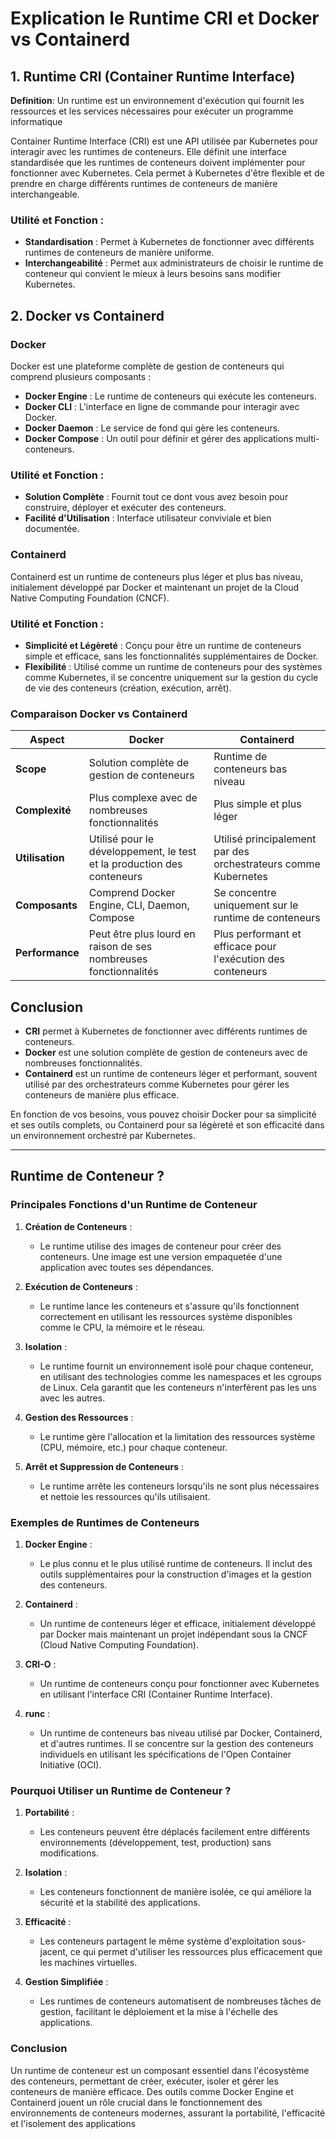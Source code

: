 # Explication le Runtime CRI et Docker vs Containerd

## 1. Runtime CRI (Container Runtime Interface)

 **Definition**: Un runtime est un environnement d'exécution qui fournit les ressources et les services nécessaires pour exécuter un programme informatique

Container Runtime Interface (CRI) est une API utilisée par Kubernetes pour interagir avec les runtimes de conteneurs. Elle définit une interface standardisée que les runtimes de conteneurs doivent implémenter pour fonctionner avec Kubernetes. Cela permet à Kubernetes d'être flexible et de prendre en charge différents runtimes de conteneurs de manière interchangeable.

### Utilité et Fonction :

- **Standardisation** : Permet à Kubernetes de fonctionner avec différents runtimes de conteneurs de manière uniforme.
- **Interchangeabilité** : Permet aux administrateurs de choisir le runtime de conteneur qui convient le mieux à leurs besoins sans modifier Kubernetes.

## 2. Docker vs Containerd

### Docker

Docker est une plateforme complète de gestion de conteneurs qui comprend plusieurs composants :

- **Docker Engine** : Le runtime de conteneurs qui exécute les conteneurs.
- **Docker CLI** : L'interface en ligne de commande pour interagir avec Docker.
- **Docker Daemon** : Le service de fond qui gère les conteneurs.
- **Docker Compose** : Un outil pour définir et gérer des applications multi-conteneurs.

### Utilité et Fonction :

- **Solution Complète** : Fournit tout ce dont vous avez besoin pour construire, déployer et exécuter des conteneurs.
- **Facilité d'Utilisation** : Interface utilisateur conviviale et bien documentée.

### Containerd

Containerd est un runtime de conteneurs plus léger et plus bas niveau, initialement développé par Docker et maintenant un projet de la Cloud Native Computing Foundation (CNCF).

### Utilité et Fonction :

- **Simplicité et Légèreté** : Conçu pour être un runtime de conteneurs simple et efficace, sans les fonctionnalités supplémentaires de Docker.
- **Flexibilité** : Utilisé comme un runtime de conteneurs pour des systèmes comme Kubernetes, il se concentre uniquement sur la gestion du cycle de vie des conteneurs (création, exécution, arrêt).

### Comparaison Docker vs Containerd

| Aspect         | Docker                                    | Containerd                                  |
|----------------|-------------------------------------------|---------------------------------------------|
| **Scope**      | Solution complète de gestion de conteneurs| Runtime de conteneurs bas niveau            |
| **Complexité** | Plus complexe avec de nombreuses fonctionnalités | Plus simple et plus léger                   |
| **Utilisation**| Utilisé pour le développement, le test et la production des conteneurs | Utilisé principalement par des orchestrateurs comme Kubernetes |
| **Composants** | Comprend Docker Engine, CLI, Daemon, Compose | Se concentre uniquement sur le runtime de conteneurs |
| **Performance**| Peut être plus lourd en raison de ses nombreuses fonctionnalités | Plus performant et efficace pour l'exécution des conteneurs |

## Conclusion

- **CRI** permet à Kubernetes de fonctionner avec différents runtimes de conteneurs.
- **Docker** est une solution complète de gestion de conteneurs avec de nombreuses fonctionnalités.
- **Containerd** est un runtime de conteneurs léger et performant, souvent utilisé par des orchestrateurs comme Kubernetes pour gérer les conteneurs de manière plus efficace.

En fonction de vos besoins, vous pouvez choisir Docker pour sa simplicité et ses outils complets, ou Containerd pour sa légèreté et son efficacité dans un environnement orchestré par Kubernetes.

---

## Runtime de Conteneur ?



### Principales Fonctions d'un Runtime de Conteneur

1. **Création de Conteneurs** :
   - Le runtime utilise des images de conteneur pour créer des conteneurs. Une image est une version empaquetée d'une application avec toutes ses dépendances.

2. **Exécution de Conteneurs** :
   - Le runtime lance les conteneurs et s'assure qu'ils fonctionnent correctement en utilisant les ressources système disponibles comme le CPU, la mémoire et le réseau.

3. **Isolation** :
   - Le runtime fournit un environnement isolé pour chaque conteneur, en utilisant des technologies comme les namespaces et les cgroups de Linux. Cela garantit que les conteneurs n'interfèrent pas les uns avec les autres.

4. **Gestion des Ressources** :
   - Le runtime gère l'allocation et la limitation des ressources système (CPU, mémoire, etc.) pour chaque conteneur.

5. **Arrêt et Suppression de Conteneurs** :
   - Le runtime arrête les conteneurs lorsqu'ils ne sont plus nécessaires et nettoie les ressources qu'ils utilisaient.

### Exemples de Runtimes de Conteneurs

1. **Docker Engine** :
   - Le plus connu et le plus utilisé runtime de conteneurs. Il inclut des outils supplémentaires pour la construction d'images et la gestion des conteneurs.

2. **Containerd** :
   - Un runtime de conteneurs léger et efficace, initialement développé par Docker mais maintenant un projet indépendant sous la CNCF (Cloud Native Computing Foundation).

3. **CRI-O** :
   - Un runtime de conteneurs conçu pour fonctionner avec Kubernetes en utilisant l'interface CRI (Container Runtime Interface).

4. **runc** :
   - Un runtime de conteneurs bas niveau utilisé par Docker, Containerd, et d'autres runtimes. Il se concentre sur la gestion des conteneurs individuels en utilisant les spécifications de l'Open Container Initiative (OCI).

### Pourquoi Utiliser un Runtime de Conteneur ?

1. **Portabilité** :
   - Les conteneurs peuvent être déplacés facilement entre différents environnements (développement, test, production) sans modifications.

2. **Isolation** :
   - Les conteneurs fonctionnent de manière isolée, ce qui améliore la sécurité et la stabilité des applications.

3. **Efficacité** :
   - Les conteneurs partagent le même système d'exploitation sous-jacent, ce qui permet d'utiliser les ressources plus efficacement que les machines virtuelles.

4. **Gestion Simplifiée** :
   - Les runtimes de conteneurs automatisent de nombreuses tâches de gestion, facilitant le déploiement et la mise à l'échelle des applications.

### Conclusion

Un runtime de conteneur est un composant essentiel dans l'écosystème des conteneurs, permettant de créer, exécuter, isoler et gérer les conteneurs de manière efficace. Des outils comme Docker Engine et Containerd jouent un rôle crucial dans le fonctionnement des environnements de conteneurs modernes, assurant la portabilité, l'efficacité et l'isolement des applications
